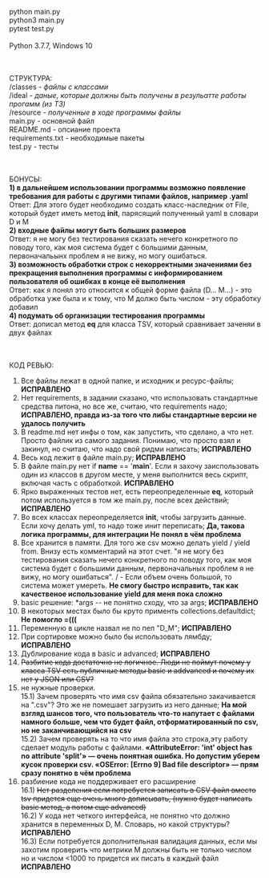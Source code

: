 python main.py<br>
python3 main.py<br>
pytest test.py<br><br>
Python 3.7.7, Windows 10

<br><br>
СТРУКТУРА:<br>
/classes - <i>файлы с классами</i><br>
/ideal - <i>даные, которые должны быть получены в резульатте работы прогамм (из ТЗ)</i><br>
/resource - <i>полученные в ходе программы файлы</i><br>
main.py - основной файл<br>
README.md - опсиание проекта<br>
requirements.txt - необходимые пакеты<br>
test.py - тесты

<br><br>
БОНУСЫ:<br>
<b>1) в дальнейшем использовании программы возможно появление требования для работы с другими типами файлов, например .yaml </b><br>
Ответ: Для этого будет необходимо создать класс-наследник от File, который будет иметь метод __init__, парясящий полученный yaml в словари D и М <br>
<b>2) входные файлы могут быть больших размеров</b><br>
Ответ: я не могу без тестирования сказать нечего конкретного по поводу того, как моя система будет с большими данным, первоначальынх проблем я не вижу, но могу ошибаться.<br>
<b>3) возможность обработки строк с некорректными значениями без прекращения выполнения программы с информированием пользователя об ошибках в конце её выполнения</b><br>
Ответ: как я понял это относится к общей форме файла (D... M...) - это обработка уже была и к тому, что M должо быть числом - эту обработку добавил<br>
<b>4) подумать об организации тестирования программы</b> <br>
Ответ: дописал метод __eq__ для класса TSV, который сравнивает заченяи в двух файлах<br>

<br><br>
КОД РЕВЬЮ:
1) Все файлы лежат в одной папке, и исходник и ресурс-файлы; <b>ИСПРАВЛЕНО</b>
2) Нет requirements, в задании сказано, что использовать стандартные средства питона, но все же, считаю, что requirements надо; <b>ИСПРАВЛЕНО, правда из-за того что либы стандартные версии не удалось получить</b>
3) В readme.md нет инфы о том, как запустить, что сделано, а что нет. Просто файлик из самого задания. Понимаю, что просто взял и закинул, но считаю, что надо свой ридми написать; <b>ИСПРАВЛЕНО</b>
4) Весь код лежит в файле main.py; <b>ИСПРАВЛЕНО</b>
5) В файле main.py нет if __name__ == '__main__'. Если я захочу заиспользовать один из классов в другом месте, у меня выполнится весь скрипт, включая часть с обработкой. <b>ИСПРАВЛЕНО</b>
6) Ярко выраженных тестов нет, есть переопределенные __eq__, который потом используется в том же main.py, после всех действий; <b>ИСПРАВЛЕНО</b>
7) Во всех классах переопределяется __init__, чтобы загрузить данные. Если хочу делать yml, то надо тоже инит переписать; <b>Да, такова логика программы, для интеграции Не понял в чём проблема</b>
8) Все хранится в памяти. Для того же csv можно делать yield / yield from. Внизу есть комментарий на этот счет. "я не могу без тестирования сказать нечего конкретного по поводу того, как моя система будет с большими данным, первоначальных проблем я не вижу, но могу ошибаться". / - Если объем очень большой, то система может умереть. <b>Не смогу быстро исправить, так как качественое использование yield для меня пока сложно</b>
9) basic решение: *args -- не понятно сходу, что за args; <b>ИСПРАВЛЕНО</b>
10) В некоторых местах было бы круто применть collections.defaultdict; <b>Не помогло =(((</b>
11) Переменную в цикле назвал не по пеп "D_M"; <b>ИСПРАВЛЕНО</b>
12) При сортировке можно было бы использовать лямбду; <b>ИСПРАВЛЕНО</b>
13) Дублирование кода в basic и advanced; <b>ИСПРАВЛЕНО</b>
14) <s>Разбитие кода достаточно не логичное. Люди не поймут почему у класса TSV есть публичные методы basic и addvanced и почему их нет у JSON или CSV?</s>
15) не нужные проверки.
<br>15.1) Зачем проверять что имя csv файла обязательно закачивается на ".csv"? Это же не помешает загрузить из него данные; <b>На мой взгляд шансов того, что пользователь что-то напутает с файлами намного больше, чем что будет файл, отформатированный по csv, но не заканчивающийся на csv</b>
<br>15.2) Зачем проверять на то что имя файла это строка,эту работу сделает модуль работы с файлами. <b>«AttributeError: 'int' object has no attribute 'split'» — очень понятная ошибка. Но допустим уберем кусок проверки csv. «OSError: [Errno 9] Bad file descriptor» — прям сразу понятно в чём проблема</b>
16) разбиение кода не поддерживает его расширение
<br>16.1) <s>Нет разделения если потребуется записать в CSV файл вместо tsv придется еще очень много дописывать, (нужно будет написать basic метод, а потом еще advanced)</s>
<br>16.2) У кода нет четкого интерфейса, не понятно что должно хранится в переменных D, M. Словарь, но какой структуры? <b>ИСПРАВЛЕНО</b>
<br>16.3) Если потребуется дополнительная валидация данных, если мы захотим проверить что метрики M должны быть не только числом но и числом <1000 то придется их писать в каждый файл <b>ИСПРАВЛЕНО</b>
